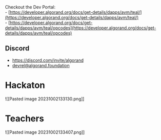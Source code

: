
Checkout the Dev Portal:  
- [https://developer.algorand.org/docs/get-details/dapps/avm/teal/](https://developer.algorand.org/docs/get-details/dapps/avm/teal/)  
- [https://developer.algorand.org/docs/get-details/dapps/avm/teal/opcodes](https://developer.algorand.org/docs/get-details/dapps/avm/teal/opcodes)

## Discord

* https://discord.com/invite/algorand
* [devrel@algorand.foundation](mailto:devrel@algorand.foundation)

# Hackaton

![[Pasted image 20231002133130.png]]

# Teachers

![[Pasted image 20231002133407.png]]
